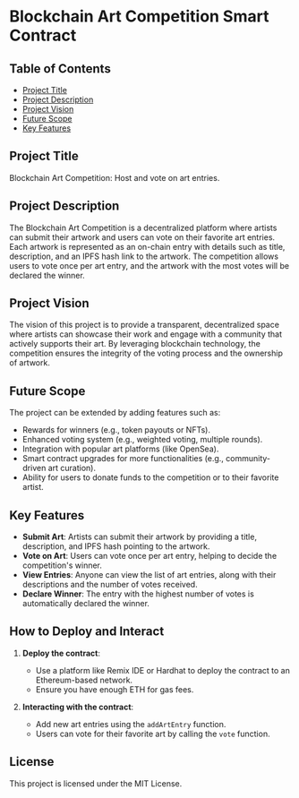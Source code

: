 # Blockchain Art Competition Smart Contract

## Table of Contents

- [Project Title](#project-title)
- [Project Description](#project-description)
- [Project Vision](#project-vision)
- [Future Scope](#future-scope)
- [Key Features](#key-features)

## Project Title

Blockchain Art Competition: Host and vote on art entries.

## Project Description

The Blockchain Art Competition is a decentralized platform where artists can submit their artwork and users can vote on their favorite art entries. Each artwork is represented as an on-chain entry with details such as title, description, and an IPFS hash link to the artwork. The competition allows users to vote once per art entry, and the artwork with the most votes will be declared the winner.

## Project Vision

The vision of this project is to provide a transparent, decentralized space where artists can showcase their work and engage with a community that actively supports their art. By leveraging blockchain technology, the competition ensures the integrity of the voting process and the ownership of artwork.

## Future Scope

The project can be extended by adding features such as:
- Rewards for winners (e.g., token payouts or NFTs).
- Enhanced voting system (e.g., weighted voting, multiple rounds).
- Integration with popular art platforms (like OpenSea).
- Smart contract upgrades for more functionalities (e.g., community-driven art curation).
- Ability for users to donate funds to the competition or to their favorite artist.

## Key Features

- **Submit Art**: Artists can submit their artwork by providing a title, description, and IPFS hash pointing to the artwork.
- **Vote on Art**: Users can vote once per art entry, helping to decide the competition's winner.
- **View Entries**: Anyone can view the list of art entries, along with their descriptions and the number of votes received.
- **Declare Winner**: The entry with the highest number of votes is automatically declared the winner.

## How to Deploy and Interact

1. **Deploy the contract**:
    - Use a platform like Remix IDE or Hardhat to deploy the contract to an Ethereum-based network.
    - Ensure you have enough ETH for gas fees.

2. **Interacting with the contract**:
    - Add new art entries using the `addArtEntry` function.
    - Users can vote for their favorite art by calling the `vote` function.

## License

This project is licensed under the MIT License.
